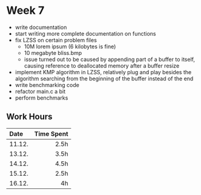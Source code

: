 # Week 7

- write documentation
- start writing more complete documentation on functions
- fix LZSS on certain problem files
    - 10M lorem ipsum (6 kilobytes is fine)
    - 10 megabyte bliss.bmp
    - issue turned out to be caused by appending part of a buffer to itself, causing reference to deallocated memory after a buffer resize
- implement KMP algorithm in LZSS, relatively plug and play besides the algorithm searching from the beginning of the buffer instead of the end
- write benchmarking code
- refactor main.c a bit
- perform benchmarks

## Work Hours
| Date   | Time Spent |
| :----- | ---------: |
| 11.12. | 2.5h       |
| 13.12. | 3.5h       |
| 14.12. | 4.5h       |
| 15.12. | 2.5h       |
| 16.12. | 4h         |

